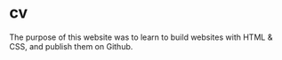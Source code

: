 # cv
The purpose of this website was to learn to build websites with HTML &amp; CSS, and publish them on Github. 
